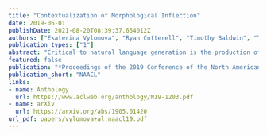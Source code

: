 ```yaml
---
title: "Contextualization of Morphological Inflection"
date: 2019-06-01
publishDate: 2021-08-20T08:39:37.654012Z
authors: ["Ekaterina Vylomova", "Ryan Cotterell", "Timothy Baldwin", "Trevor Cohn", "Jason Eisner"]
publication_types: ["1"]
abstract: "Critical to natural language generation is the production of correctly inflected text. In this paper, we isolate the task of predicting a fully inflected sentence from its partially lemmatized version. Unlike traditional morphological inflection or surface realization, our task input does not provide ''gold'' tags that specify what morphological features to realize on each lemmatized word; rather, such features must be inferred from sentential context. We develop a neural hybrid graphical model that explicitly reconstructs morphological features before predicting the inflected forms, and compare this to a system that directly predicts the inflected forms without relying on any morphological annotation. We experiment on several typologically diverse languages from the Universal Dependencies treebanks, showing the utility of incorporating linguistically-motivated latent variables into NLP models."
featured: false
publication: "*Proceedings of the 2019 Conference of the North American Chapter of the Association for Computational Linguistics: Human Language Technologies*"
publication_short: "NAACL"
links:
- name: Anthology
  url: https://www.aclweb.org/anthology/N19-1203.pdf
- name: arXiv
  url: https://arxiv.org/abs/1905.01420
url_pdf: papers/vylomova+al.naacl19.pdf
---
```


